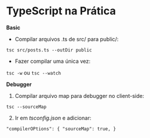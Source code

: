 # TypeScript na Prática

**Basic**

- Compilar arquivos .ts de src/ para public/:

`tsc src/posts.ts --outDir public`

- Fazer compilar uma única vez:

`tsc -w` ou `tsc --watch`

**Debugger**

1. Compilar arquivo map para debugger no client-side:

`tsc --sourceMap`

2. Ir em *tsconfig.json* e adicionar:

`"compilerOPtions": {
	"sourceMap": true,
}`
